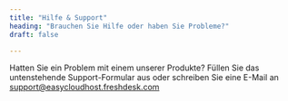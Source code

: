 ```yaml
---
title: "Hilfe & Support"
heading: "Brauchen Sie Hilfe oder haben Sie Probleme?"
draft: false

---
```


Hatten Sie ein Problem mit einem unserer Produkte? Füllen Sie das untenstehende Support-Formular aus oder schreiben Sie eine E-Mail an <a href="mailto:support@easycloudhost.freshdesk.com">sup<!-- fugg off -->port@easycloudhost.freshdesk.com</a>